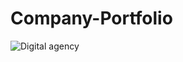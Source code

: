 # Company-Portfolio
![Digital agency](https://user-images.githubusercontent.com/47064496/146631070-fbee8032-b1cc-4979-9ae3-e7b6d2bbc4aa.png)
